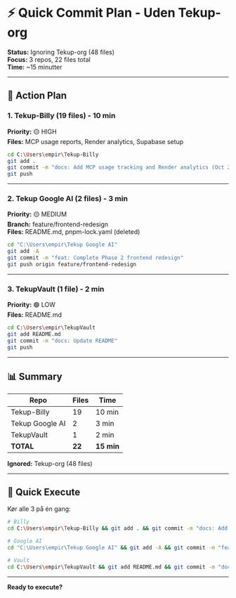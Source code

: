 # ⚡ Quick Commit Plan - Uden Tekup-org

**Status:** Ignoring Tekup-org (48 files)  
**Focus:** 3 repos, 22 files total  
**Time:** ~15 minutter

---

## 🎯 Action Plan

### 1. Tekup-Billy (19 files) - 10 min

**Priority:** 🟡 HIGH  
**Files:** MCP usage reports, Render analytics, Supabase setup

```bash
cd C:\Users\empir\Tekup-Billy
git add .
git commit -m "docs: Add MCP usage tracking and Render analytics (Oct 21)"
git push
```

---

### 2. Tekup Google AI (2 files) - 3 min

**Priority:** 🟡 MEDIUM  
**Branch:** feature/frontend-redesign  
**Files:** README.md, pnpm-lock.yaml (deleted)

```bash
cd "C:\Users\empir\Tekup Google AI"
git add -A
git commit -m "feat: Complete Phase 2 frontend redesign"
git push origin feature/frontend-redesign
```

---

### 3. TekupVault (1 file) - 2 min

**Priority:** 🟢 LOW  
**Files:** README.md

```bash
cd C:\Users\empir\TekupVault
git add README.md
git commit -m "docs: Update README"
git push
```

---

## 📊 Summary

| Repo | Files | Time |
|------|-------|------|
| Tekup-Billy | 19 | 10 min |
| Tekup Google AI | 2 | 3 min |
| TekupVault | 1 | 2 min |
| **TOTAL** | **22** | **15 min** |

**Ignored:** Tekup-org (48 files)

---

## 🚀 Quick Execute

Kør alle 3 på én gang:
```bash
# Billy
cd C:\Users\empir\Tekup-Billy && git add . && git commit -m "docs: Add MCP usage tracking and Render analytics (Oct 21)" && git push

# Google AI  
cd "C:\Users\empir\Tekup Google AI" && git add -A && git commit -m "feat: Complete Phase 2 frontend redesign" && git push origin feature/frontend-redesign

# Vault
cd C:\Users\empir\TekupVault && git add README.md && git commit -m "docs: Update README" && git push
```

---

**Ready to execute?**

